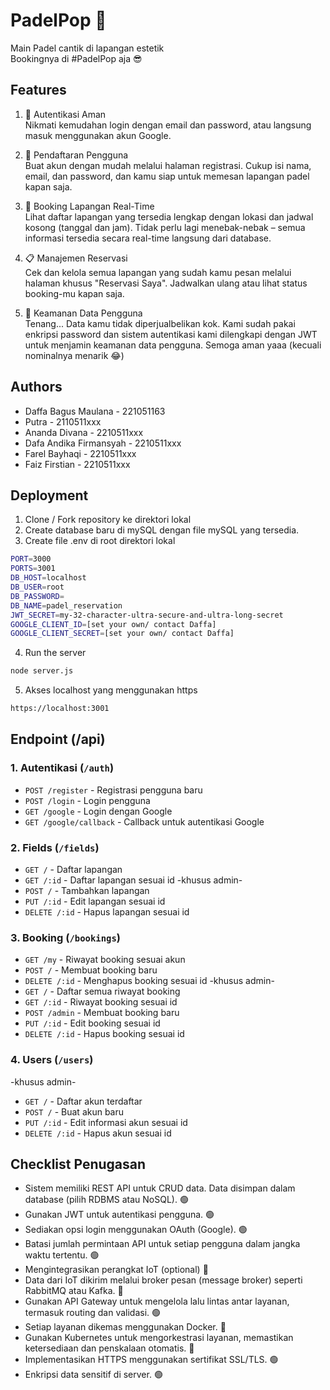 
# PadelPop 🎾

Main Padel cantik di lapangan estetik<br/>
Bookingnya di #PadelPop aja 😎


## Features

1. 🔐 Autentikasi Aman<br/>
Nikmati kemudahan login dengan email dan password, atau langsung masuk menggunakan akun Google.

2. 📝 Pendaftaran Pengguna<br/>
Buat akun dengan mudah melalui halaman registrasi. Cukup isi nama, email, dan password, dan kamu siap untuk memesan lapangan padel kapan saja.

3. 📅 Booking Lapangan Real-Time<br/>
Lihat daftar lapangan yang tersedia lengkap dengan lokasi dan jadwal kosong (tanggal dan jam). Tidak perlu lagi menebak-nebak – semua informasi tersedia secara real-time langsung dari database.

4. 📋 Manajemen Reservasi<br/>
Cek dan kelola semua lapangan yang sudah kamu pesan melalui halaman khusus "Reservasi Saya". Jadwalkan ulang atau lihat status booking-mu kapan saja.

5. 🔐 Keamanan Data Pengguna<br/>
Tenang... Data kamu tidak diperjualbelikan kok. Kami sudah pakai enkripsi password dan sistem autentikasi kami dilengkapi dengan JWT untuk menjamin keamanan data pengguna. Semoga aman yaaa (kecuali nominalnya menarik 😂)

## Authors

- Daffa Bagus Maulana - 221051163
- Putra - 2110511xxx
- Ananda Divana - 2210511xxx
- Dafa Andika Firmansyah - 2210511xxx
- Farel Bayhaqi - 2210511xxx
- Faiz Firstian - 2210511xxx

## Deployment

1. Clone / Fork repository ke direktori lokal
2. Create database baru di mySQL dengan file mySQL yang tersedia.
3. Create file .env di root direktori lokal
```bash
PORT=3000
PORTS=3001
DB_HOST=localhost
DB_USER=root
DB_PASSWORD=
DB_NAME=padel_reservation
JWT_SECRET=my-32-character-ultra-secure-and-ultra-long-secret
GOOGLE_CLIENT_ID=[set your own/ contact Daffa]
GOOGLE_CLIENT_SECRET=[set your own/ contact Daffa]
```
4. Run the server
```bash
node server.js
```
5. Akses localhost yang menggunakan https
```bash
https://localhost:3001
```

## Endpoint (/api)

### 1. Autentikasi (`/auth`)
- `POST /register` - Registrasi pengguna baru
- `POST /login` - Login pengguna
- `GET /google` - Login dengan Google
- `GET /google/callback` - Callback untuk autentikasi Google

### 2. Fields (`/fields`)
- `GET /` - Daftar lapangan
- `GET /:id` - Daftar lapangan sesuai id
-khusus admin-
- `POST /` - Tambahkan lapangan
- `PUT /:id` - Edit lapangan sesuai id
- `DELETE /:id` - Hapus lapangan sesuai id

### 3. Booking (`/bookings`)
- `GET /my` - Riwayat booking sesuai akun
- `POST /` - Membuat booking baru
- `DELETE /:id` - Menghapus booking sesuai id
-khusus admin-
- `GET /` - Daftar semua riwayat booking
- `GET /:id` - Riwayat booking sesuai id
- `POST /admin` - Membuat booking baru
- `PUT /:id` - Edit booking sesuai id
- `DELETE /:id` - Hapus booking sesuai id

### 4. Users (`/users`)
-khusus admin-
- `GET /` - Daftar akun terdaftar
- `POST /` - Buat akun baru
- `PUT /:id` - Edit informasi akun sesuai id
- `DELETE /:id` - Hapus akun sesuai id

## Checklist Penugasan

- Sistem memiliki REST API untuk CRUD data. Data disimpan dalam database (pilih RDBMS atau NoSQL). 🟢
- Gunakan JWT untuk autentikasi pengguna. 🟢
- Sediakan opsi login menggunakan OAuth (Google). 🟢
- Batasi jumlah permintaan API untuk setiap pengguna dalam jangka waktu tertentu. 🟢
- Mengintegrasikan perangkat IoT (optional) 🔴
- Data dari IoT dikirim melalui broker pesan (message broker) seperti RabbitMQ atau Kafka. 🔴
- Gunakan API Gateway untuk mengelola lalu lintas antar layanan, termasuk routing dan validasi. 🟢
- Setiap layanan dikemas menggunakan Docker. 🔴
- Gunakan Kubernetes untuk mengorkestrasi layanan, memastikan ketersediaan dan penskalaan otomatis. 🔴
- Implementasikan HTTPS menggunakan sertifikat SSL/TLS. 🟢
- Enkripsi data sensitif di server. 🟢

